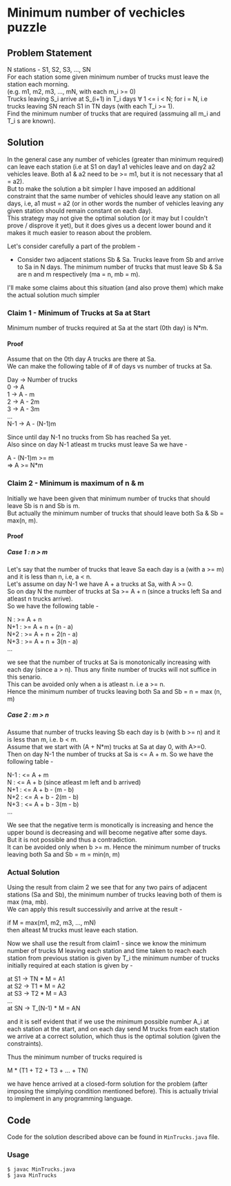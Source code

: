 # Minimum number of vechicles puzzle

## Problem Statement

N stations - S1, S2, S3, ..., SN  
For each station some given minimum number of trucks must leave the station each morning.  
(e.g. m1, m2, m3, ..., mN, with each m_i >= 0)  
Trucks leaving S_i arrive at S_(i+1) in T_i days ∀ 1 <= i < N; for i = N, i.e trucks leaving SN reach S1 in TN days (with each T_i >= 1).  
Find the minimum number of trucks that are required (assmuing all m_i and T_i s are known). 

## Solution

In the general case any number of vehicles (greater than minimum required) can leave each station (i.e at S1 on day1 a1 vehicles leave and on day2 a2 vehicles leave. Both a1 & a2 need to be >= m1, but it is not necessary that a1 = a2).  
But to make the solution a bit simpler I have imposed an additional constraint that the same number of vehicles should leave any station on all days, i.e, a1 must = a2 (or in other words the number of vehicles leaving any given station should remain constant on each day).  
This strategy may not give the optimal solution (or it may but I couldn't prove / disprove it yet), but it does gives us a decent lower bound and it makes it much easier to reason about the problem.

Let's consider carefully a part of the problem -  
 - Consider two adjacent stations Sb & Sa. Trucks leave from Sb and arrive to Sa in N days. The minimum number of trucks that must leave Sb & Sa are n and m respectively (ma = n, mb = m).  

I'll make some claims about this situation (and also prove them) which make the actual solution much simpler

### Claim 1 - Minimum of Trucks at Sa at Start

Minimum number of trucks required at Sa at the start (0th day) is N*m.

#### Proof
Assume that on the 0th day A trucks are there at Sa.  
We can make the following table of # of days vs number of trucks at Sa.

Day -> Number of trucks  
0 -> A  
1 -> A - m  
2 -> A - 2m  
3 -> A - 3m  
...  
N-1 -> A - (N-1)m

Since until day N-1 no trucks from Sb has reached Sa yet.  
Also since on day N-1 atleast m trucks must leave Sa we have -

A - (N-1)m >= m  
=> A >= N*m

### Claim 2 - Minimum is maximum of n & m

Initially we have been given that minimum number of trucks that should leave Sb is n and Sb is m.  
But actually the minimum number of trucks that should leave both Sa & Sb = max(n, m).

#### Proof

##### Case 1 : n > m

Let's say that the number of trucks that leave Sa each day is a (with a >= m) and it is less than n, i.e, a < n.  
Let's assume on day N-1 we have A + a trucks at Sa, with A >= 0.  
So on day N the number of trucks at Sa >= A + n (since a trucks left Sa and atleast n trucks arrive).  
So we have the following table -

N   : >= A + n  
N+1 : >= A + n + (n - a)  
N+2 : >= A + n + 2(n - a)  
N+3 : >= A + n + 3(n - a)  
...

we see that the number of trucks at Sa is monotonically increasing with each day (since a > n). Thus any finite number of trucks will not suffice in this senario.  
This can be avoided only when a is atleast n. i.e a >= n.   
Hence the minimum number of trucks leaving both Sa and Sb = n = max (n, m)

##### Case 2 : m > n 

Assume that number of trucks leaving Sb each day is b (with b >= n) and it is less than m, i.e. b < m.  
Assume that we start with (A + N*m) trucks at Sa at day 0, with A>=0.  
Then on day N-1 the number of trucks at Sa is <= A + m.
So we have the following table -

N-1 : <= A + m   
N   : <=  A + b (since atleast m left and b arrived)  
N+1 : <= A + b - (m - b)  
N+2 : <= A + b - 2(m - b)  
N+3 : <= A + b - 3(m - b)  
...

We see that the negative term is monotically is increasing and hence the upper bound is decreasing and will become negative after some days.  
But it is not possible and thus a contradiction.  
It can be avoided only when b >= m.
Hence the minimum number of trucks leaving both Sa and Sb = m = min(n, m)

### Actual Solution

Using the result from claim 2 we see that for any two pairs of adjacent stations (Sa and Sb), the minimum number of trucks leaving both of them is max (ma, mb).  
We can apply this result successivily and arrive at the result - 

if M = max(m1, m2, m3, ..., mN)  
then alteast M trucks must leave each station.

Now we shall use the result from claim1 - since we know the minimum number of trucks M leaving each station and time taken to reach each station from previous station is given by T_i the minimum number of trucks initially required at each station is given by - 

at S1 -> TN * M = A1  
at S2 -> T1 * M = A2   
at S3 -> T2 * M = A3  
...  
at SN -> T_(N-1) * M = AN    

and it is self evident that if we use the minimum possible number A_i at each station at the start, and on each day send M trucks from each station we arrive at a correct solution, which thus is the optimal solution (given the constraints).  

Thus the minimum number of trucks required is  

M * (T1 + T2 + T3 + ... + TN)

we have hence arrived at a closed-form solution for the problem (after imposing the simplying condition mentioned before). This is actually trivial to implement in any programming language.

## Code

Code for the solution described above can be found in `MinTrucks.java` file.

### Usage

```
$ javac MinTrucks.java
$ java MinTrucks
```
